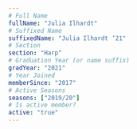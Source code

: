 ```yaml
---
# Full Name
fullName: "Julia Ilhardt"
# Suffixed Name
suffixedName: "Julia Ilhardt ’21"
# Section
section: "Harp"
# Graduation Year (or name suffix)
gradYear: "2021"
# Year Joined
memberSince: "2017"
# Active Seasons
seasons: ["2019/20"]
# Is active member?
active: "true"
---
```


